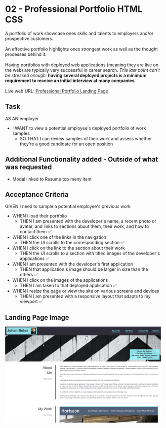 # 02 - Professional Portfolio HTML CSS

A portfolio of work showcase ones skills and talents to employers and/or prospective customers. <br><br>
An effective portfolio highlights ones strongest work as well as the thought processes behind it. <br><br>
Having portfolios with deployed web applications (meaning they are live on the web) are typically very successful in career search. _This last point can't be stressed enough:_ **having several deployed projects is a minimum requirement to receive an initial interview at many companies**.<br><br>
Live web URL: [Professional Portfolio Landing Page](https://johanbotes.github.io/jb-SMU02-ProfessionalPortfolio/)


## Task

AS AN employer
- I WANT to view a potential employee's deployed portfolio of work samples
  - SO THAT I can review samples of their work and assess whether they're a good candidate for an open position

## Additional Functionality added - Outside of what was requested

- Modal linked to Resume top meny item

## Acceptance Criteria

GIVEN I need to sample a potential employee's previous work <br>
- WHEN I load their portfolio
  - THEN I am presented with the developer's name, a recent photo or avatar, and links to sections about them, their work, and how to contact them ✅
- WHEN I click one of the links in the navigation
  - THEN the UI scrolls to the corresponding section  ✅
- WHEN I click on the link to the section about their work
  - THEN the UI scrolls to a section with titled images of the developer's applications  ✅
- WHEN I am presented with the developer's first application
  - THEN that application's image should be larger in size than the others  ✅
- WHEN I click on the images of the applications
  - THEN I am taken to that deployed application  ✅
- WHEN I resize the page or view the site on various screens and devices
  - THEN I am presented with a responsive layout that adapts to my viewport  ✅
  
 ## Landing Page Image
  
  ![Professional Portfolio Landing Page](https://github.com/JohanBotes/jb-SMU02-ProfessionalPortfolio/blob/main/ProfessionalPortfolioProjectImage01.png)

